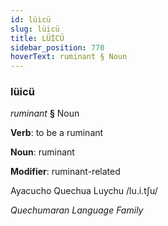 ```yaml
---
id: lüicü
slug: lüicü
title: LÜİCÜ
sidebar_position: 770
hoverText: ruminant § Noun
---
```


### lüicü

*ruminant* **§** Noun

**Verb**: to be a ruminant

**Noun**: ruminant

**Modifier**: ruminant-related

Ayacucho Quechua Luychu /lu.i.tʃu/

*Quechumaran Language Family*